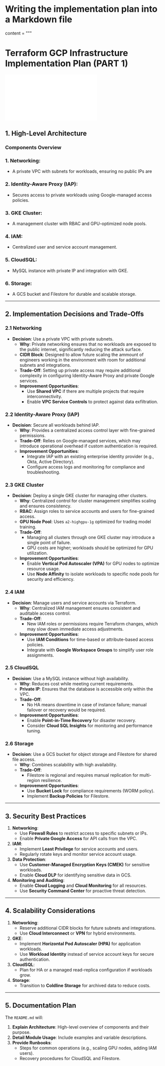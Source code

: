 # Writing the implementation plan into a Markdown file
content = """
# Terraform GCP Infrastructure Implementation Plan (PART 1)

![Architecture schema](Implementation.md)

## **1. High-Level Architecture**

### **Components Overview**
### 1. **Networking**:
   - A private VPC with subnets for workloads, ensuring no public IPs are
### 2. **Identity-Aware Proxy (IAP)**:
   - Secures access to private workloads using Google-managed access policies.
### 3. **GKE Cluster**:
   - A management cluster with RBAC and GPU-optimized node pools.
### 4. **IAM**:
   - Centralized user and service account management.
### 5. **CloudSQL**:
   - MySQL instance with private IP and integration with GKE.
### 6. **Storage**:
   - A GCS bucket and Filestore for durable and scalable storage. 

---

## **2. Implementation Decisions and Trade-Offs**

### **2.1 Networking**
- **Decision**: Use a private VPC with private subnets.
  - **Why**: Private networking ensures that no workloads are exposed to the public internet, significantly reducing the attack surface.
  - **CIDR Block**: Designed to allow future scaling the ammount of engineers working in the environment with room for additional subnets and integrations.
  - **Trade-Off**: Setting up private access may require additional complexity in configuring Identity-Aware Proxy and private Google services.
  - **Improvement Opportunities**:
    - Use **Shared VPC** if there are multiple projects that require interconnectivity.
    - Enable **VPC Service Controls** to protect against data exfiltration.

### **2.2 Identity-Aware Proxy (IAP)**
- **Decision**: Secure all workloads behind IAP.
  - **Why**: Provides a centralized access control layer with fine-grained permissions.
  - **Trade-Off**: Relies on Google-managed services, which may introduce operational overhead if custom authentication is required.
  - **Improvement Opportunities**:
    - Integrate IAP with an existing enterprise identity provider (e.g., Okta, Active Directory).
    - Configure access logs and monitoring for compliance and troubleshooting.

### **2.3 GKE Cluster**
- **Decision**: Deploy a single GKE cluster for managing other clusters.
  - **Why**: Centralized control for cluster management simplifies scaling and ensures consistency.
  - **RBAC**: Assign roles to service accounts and users for fine-grained access.
  - **GPU Node Pool**: Uses `a2-highgpu-1g` optimized for trading model training.
  - **Trade-Off**:
    - Managing all clusters through one GKE cluster may introduce a single point of failure.
    - GPU costs are higher; workloads should be optimized for GPU utilization.
  - **Improvement Opportunities**:
    - Enable **Vertical Pod Autoscaler (VPA)** for GPU nodes to optimize resource usage.
    - Use **Node Affinity** to isolate workloads to specific node pools for security and efficiency.

### **2.4 IAM**
- **Decision**: Manage users and service accounts via Terraform.
  - **Why**: Centralized IAM management ensures consistent and auditable access control.
  - **Trade-Off**:
    - New IAM roles or permissions require Terraform changes, which may slow down immediate access adjustments.
  - **Improvement Opportunities**:
    - Use **IAM Conditions** for time-based or attribute-based access policies.
    - Integrate with **Google Workspace Groups** to simplify user role assignments.

### **2.5 CloudSQL**
- **Decision**: Use a MySQL instance without high availability.
  - **Why**: Reduces cost while meeting current requirements.
  - **Private IP**: Ensures that the database is accessible only within the VPC.
  - **Trade-Off**:
    - No HA means downtime in case of instance failure; manual failover or recovery would be required.
  - **Improvement Opportunities**:
    - Enable **Point-in-Time Recovery** for disaster recovery.
    - Consider **Cloud SQL Insights** for monitoring and performance tuning.

### **2.6 Storage**
- **Decision**: Use a GCS bucket for object storage and Filestore for shared file access.
  - **Why**: Combines scalability with high availability.
  - **Trade-Off**:
    - Filestore is regional and requires manual replication for multi-region resilience.
  - **Improvement Opportunities**:
    - Use **Bucket Lock** for compliance requirements (WORM policy).
    - Implement **Backup Policies** for Filestore.

---

## **3. Security Best Practices**
1. **Networking**:
   - Use **Firewall Rules** to restrict access to specific subnets or IPs.
   - Enable **Private Google Access** for API calls from the VPC.
2. **IAM**:
   - Implement **Least Privilege** for service accounts and users.
   - Regularly rotate keys and monitor service account usage.
3. **Data Protection**:
   - Use **Customer-Managed Encryption Keys (CMEK)** for sensitive workloads.
   - Enable **Cloud DLP** for identifying sensitive data in GCS.
4. **Monitoring and Auditing**:
   - Enable **Cloud Logging** and **Cloud Monitoring** for all resources.
   - Use **Security Command Center** for proactive threat detection.

---

## **4. Scalability Considerations**
1. **Networking**:
   - Reserve additional CIDR blocks for future subnets and integrations.
   - Use **Cloud Interconnect** or **VPN** for hybrid environments.
2. **GKE**:
   - Implement **Horizontal Pod Autoscaler (HPA)** for application workloads.
   - Use **Workload Identity** instead of service account keys for secure authentication.
3. **CloudSQL**:
   - Plan for HA or a managed read-replica configuration if workloads grow.
4. **Storage**:
   - Transition to **Coldline Storage** for archived data to reduce costs.

---

## **5. Documentation Plan**
The `README.md` will:
1. **Explain Architecture**: High-level overview of components and their purpose.
2. **Detail Module Usage**: Include examples and variable descriptions.
3. **Provide Runbooks**:
   - Steps for common operations (e.g., scaling GPU nodes, adding IAM users).
   - Recovery procedures for CloudSQL and Filestore.
